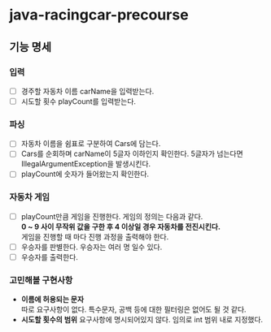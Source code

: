# java-racingcar-precourse

## 기능 명세

### 입력

- [ ] 경주할 자동차 이름 carName을 입력받는다.
- [ ] 시도할 횟수 playCount를 입력받는다.

### 파싱

- [ ] 자동차 이름을 쉼표로 구분하여 Cars에 담는다.
- [ ] Cars를 순회하며 carName이 5글자 이하인지 확인한다. 5글자가 넘는다면 IllegalArgumentException을 발생시킨다.
- [ ] playCount에 숫자가 들어왔는지 확인한다.

### 자동차 게임

- [ ] playCount만큼 게임을 진행한다. 게임의 정의는 다음과 같다.  
  **0 ~ 9 사이 무작위 값을 구한 후 4 이상일 경우 자동차를 전진시킨다.**  
  게임을 진행할 때 마다 진행 과정을 출력해야 한다.
- [ ] 우승자를 판별한다.
  우승자는 여러 명 일수 있다.
- [ ] 우승자를 출력한다.

### 고민해볼 구현사항

- **이름에 허용되는 문자**  
  따로 요구사항이 없다. 특수문자, 공백 등에 대한 필터링은 없어도 될 것 같다.
- **시도할 횟수의 범위**
  요구사항에 명시되어있지 않다. 임의로 int 범위 내로 지정했다.